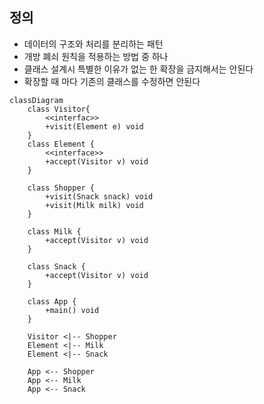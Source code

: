 ## 정의
- 데이터의 구조와 처리를 분리하는 패턴
- 개방 폐쇠 원칙을 적용하는 방법 중 하나
- 클래스 설계시 특별한 이유가 없는 한 확장을 금지해서는 안된다
- 확장할 때 마다 기존의 클래스를 수정하면 안된다


```mermaid
classDiagram
    class Visitor{
        <<interfac>>
        +visit(Element e) void
    }
    class Element {
        <<interface>>
        +accept(Visitor v) void
    }

    class Shopper {
        +visit(Snack snack) void
        +visit(Milk milk) void
    }

    class Milk {
        +accept(Visitor v) void
    }

    class Snack {
        +accept(Visitor v) void
    }

    class App {
        +main() void
    }

    Visitor <|-- Shopper
    Element <|-- Milk
    Element <|-- Snack

    App <-- Shopper
    App <-- Milk
    App <-- Snack


```